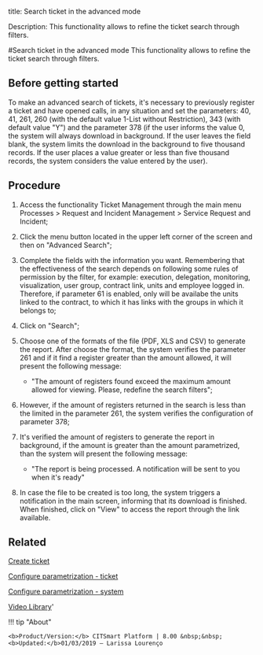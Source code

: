 title:  Search ticket in the advanced mode
 
Description: This functionality allows to refine the ticket search through filters.

#Search ticket in the advanced mode
This functionality allows to refine the ticket search through filters.

Before getting started
--------------------------

To make an advanced search of tickets, it's necessary to previously register a
ticket and have opened calls, in any situation and set the parameters: 40, 41,
261, 260 (with the default value 1-List without Restriction), 343 (with default
value "Y") and the parameter 378 (if the user informs the value 0, the system
will always download in background. If the user leaves the field blank, the
system limits the download in the background to five thousand records. If the
user places a value greater or less than five thousand records, the system
considers the value entered by the user).

Procedure
-------------

1.  Access the functionality Ticket Management through the main menu Processes
    \> Request and Incident Management \> Service Request and Incident;

2. Click the menu button located in the upper left corner of the screen and then on "Advanced Search";

3.  Complete the fields with the information you want. Remembering that the
    effectiveness of the search depends on following some rules of permission by
    the filter, for example: execution, delegation, monitoring, visualization,
    user group, contract link, units and employee logged in. Therefore, if
    parameter 61 is enabled, only will be availabe the units linked to the
    contract, to which it has links with the groups in which it belongs to;

4.  Click on "Search";

5.  Choose one of the formats of the file (PDF, XLS and CSV) to generate the
    report. After choose the format, the system verifies the parameter 261 and
    if it find a register greater than the amount allowed, it will present the
    following message:

    -   "The amount of registers found exceed the maximum amount allowed for
        viewing. Please, redefine the search filters";

6.  However, if the amount of registers returned in the search is less than the
    limited in the parameter 261, the system verifies the configuration of
    parameter 378;

7.  It's verified the amount of registers to generate the report in background,
    if the amount is greater than the amount parametrized, than the system will
    present the following message:

    -   "The report is being processed. A notification will be sent to you when
        it's ready"

8.  In case the file to be created is too long, the system triggers a
    notification in the main screen, informing that its download is finished.
    When finished, click on "View" to access the report through the link
    available.

Related
-----------

[Create ticket](/en-us/citsmart-platform-8/processes/tickets/use/create-ticket.html)

[Configure parametrization - ticket](/en-us/citsmart-platform-8/platform-administration/parameters-list/configure-parametrization-ticket.html)

[Configure parametrization - system](/en-us/citsmart-platform-8/platform-administration/parameters-list/configure-parametrization-system.html)

<i class='fa fa-youtube-play  fa-2x' style='color:#97ce17;vertical-align: middle;'> </i> [Video Library](https://www.youtube.com/playlist?list=PLB5qK2uzf2RNrJnhiXj3dbmgsm9-quhfz)'

!!! tip "About"

    <b>Product/Version:</b> CITSmart Platform | 8.00 &nbsp;&nbsp;
    <b>Updated:</b>01/03/2019 – Larissa Lourenço

